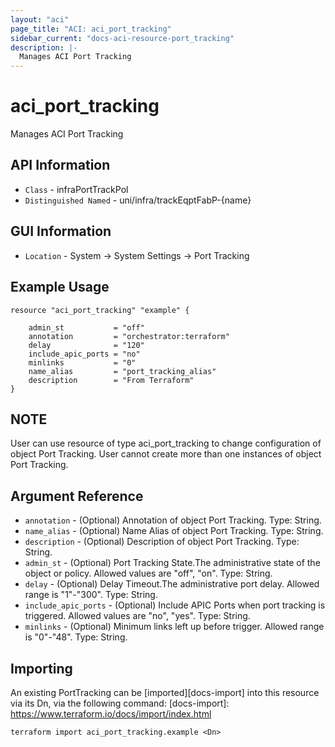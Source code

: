 ```yaml
---
layout: "aci"
page_title: "ACI: aci_port_tracking"
sidebar_current: "docs-aci-resource-port_tracking"
description: |-
  Manages ACI Port Tracking
---
```


# aci_port_tracking #

Manages ACI Port Tracking

## API Information ##

* `Class` - infraPortTrackPol
* `Distinguished Named` - uni/infra/trackEqptFabP-{name}

## GUI Information ##

* `Location` - System -> System Settings -> Port Tracking


## Example Usage ##

```hcl
resource "aci_port_tracking" "example" {

    admin_st           = "off"
    annotation         = "orchestrator:terraform"
    delay              = "120"
    include_apic_ports = "no"
    minlinks           = "0"
    name_alias         = "port_tracking_alias"
    description        = "From Terraform"
}
```
## NOTE ##
User can use resource of type aci_port_tracking to change configuration of object Port Tracking. User cannot create more than one instances of object Port Tracking.

## Argument Reference ##


* `annotation` - (Optional) Annotation of object Port Tracking. Type: String.
* `name_alias` - (Optional) Name Alias of object Port Tracking. Type: String.
* `description` - (Optional) Description of object Port Tracking. Type: String.
* `admin_st` - (Optional) Port Tracking State.The administrative state of the object or policy. Allowed values are "off", "on". Type: String.
* `delay` - (Optional) Delay Timeout.The administrative port delay. Allowed range is "1"-"300". Type: String.
* `include_apic_ports` - (Optional) Include APIC Ports when port tracking is triggered. Allowed values are "no", "yes". Type: String.
* `minlinks` - (Optional) Minimum links left up before trigger. Allowed range is "0"-"48". Type: String.


## Importing ##

An existing PortTracking can be [imported][docs-import] into this resource via its Dn, via the following command:
[docs-import]: https://www.terraform.io/docs/import/index.html


```
terraform import aci_port_tracking.example <Dn>
```